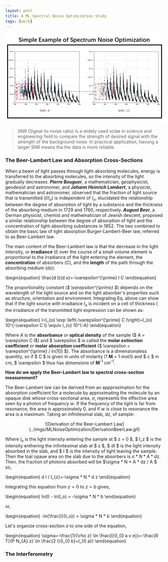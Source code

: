 ```yaml
---
layout: post
title: A ML Spectral Noise Optimization Study
tags: [work]
---
```


<!-- MathJax 公式书写 -->
<head>
    <script src="https://cdn.mathjax.org/mathjax/latest/MathJax.js?config=TeX-AMS-MML_HTMLorMML" type="text/javascript"></script>
    <script type="text/x-mathjax-config">
        MathJax.Hub.Config({
            tex2jax: {
            skipTags: ['script', 'noscript', 'style', 'textarea', 'pre'],
            inlineMath: [['$','$']]
            }
        });
    </script>
</head>


![A simple spectral noise optimization example using SNR method](../imgs/MLNoiseOptimization/simpleeg.png)

> SNR (Signal-to-noise ratio) is a widely used sclae in science and engineering field to compare the strength of desired signal with the strength of the background noise. In practical application, havung a larger SNR means tha the data is more reliable.  

### The Beer-Lambert Law and Absorption Cross-Sections

When a beam of light passes through light-absorbing molecules, energy is transferred to the absorbing molecules, so the intensity of the light gradually decreases. _**Pierre Bouguer**_, a mathematician, geophysicist, geodesist and astronomer, and _**Johann Heinrich Lambert**_, a physicist, mathematician and astronomer, observed that the fraction of light source that is transmitted ($I/I_o$) is independent of $I_o$, elucidated the relationship between the degree of absorption of light by a substance and the thickness of the absorbing medium in 1729 and 1760, respectively. _**August Beer**_, a German physicist, chemist and mathematician of Jewish descent, proposed a similar relationship between the degree of absorption of light and the concentration of light-absorbing substances in 1852. The two combined to obtain the basic law of light absorption Burger-Lambert-Beer law, referred to as Beer-Lambert law.  

The main content of the Beer-Lambert law is that the decrease in the light intensity, or **irradiance** ($I$) over the course of a small volume element is proportional to the irradiance of the light entering the element, the **concentration** of absorbers ($C$), and the **length** of the path through the absorbing medium ($dx$):  

\begin{equation}
\frac{d I}{d x}=-\varepsilon^{\prime} I C
\end{equation}

The proportionality constant (*$ \varepsilon^{\prime} $*) depends on the wavelength of the light source and on the light absorber's properties such as structure, orientation and environment. Integrating Eq. above can show that if the light source with irradiance $I_o$ is incident on a cell of thickness $l$, the irradiance of the transmitted light expression can be shown as:

\begin{equation}
I=I_{o} \exp \left(-\varepsilon^{\prime} C l\right)=I_{o} 10^{-\varepsilon C l} \equiv I_{o} 10^{-A}
\end{equation}

Where $A$ is the **absorbance** or **optical density** of the sample ($ A = \varepsilon C l$) and $ \varepsilon $ is called the **molar extinction coefficient** or **molar absorption coefficient** ($ \varepsilon = \varepsilon^{\prime} / ln(10) $). The absorbance is a dimensionaless quantity, so if $ C $ is given in units of molarity (1 **M** = 1 mol/l) and $ c $ in cm, $ \varepsilon $ thus has dimensions of **M**<sup>-1</sup> cm<sup>-1</sup>.

**How do we apply the Beer-Lambert law to spectral cross-section measurement?**

The Beer-Lambert law can be derived from an appproximation for the absorption coefficient for a molecule by approximating the molecule by an opaque disk whose cross-sectional area, $\sigma$, represents the effective area seen by a photon of frequency $w$. If the frequency of the light is far from resonance, the area is approximately 0, and if $w$ is close to resonance the area is a maximum. Taking an infinitesimal slab, $dz$, of sample:


<div align=center>
![Derivation of the Beer-Lambert Law](../imgs/MLNoiseOptimization/DerivationBeerLaw.gif)
</div>

Where $I_o$ is the light intensity entering the sample at $ z = 0 $, $ I_z $ is the intensity enthering the infinitesimal slab at $ z $, $ dI $ is the light intensity absorbed in the slab, and $ I $ is the intensity of light leaving the sample. Then the toal opaue area on the slab due to the absorbers is $\sigma * N * A * dz$. Then, the fraction of photons absorbed will be $\sigma * N * A * dz / A $ so,

\begin{equation}
d I / I_{z}=-\sigma * N * d z
\end{equation}

Integrating this equation from $z = 0$ to $z = b$ gives,

\begin{equation}
ln(I) - ln(I_o) = -\sigma * N * b
\end{equation}

or,

\begin{equation}
-ln(\frac{I}{I_o}) = \sigma * N * b
\end{equation}

Let's organize cross-section $\sigma$ to one side of the equation,

\begin{equation}
\sigma=-\frac{1}{\rho z} \ln \frac{I}{I_{0 a v e}}=-\frac{R T}{P N_{A} z} \ln \frac{2 I}{I_{0 b}+I_{0 a}}
\end{equation}

### The Interferometry
